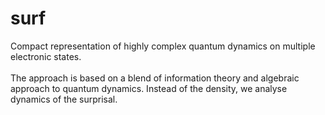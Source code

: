 # surf
Compact representation of highly complex quantum dynamics on multiple electronic states.  
<br/>The approach is based on a blend of information theory and algebraic approach to quantum dynamics. Instead of the density, we analyse dynamics of the surprisal. 
